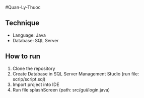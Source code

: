 #Quan-Ly-Thuoc
## Technique
* Language: Java
* Database: SQL Server

## How to run
1. Clone the repository
2. Create Database in SQL Server Management Studio (run file: scrip/script.sql)
3. Import project into IDE
4. Run file splashScreen (path: src/gui/login.java)
